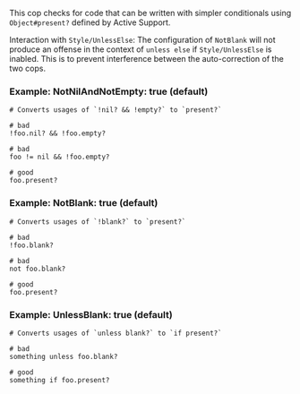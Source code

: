 This cop checks for code that can be written with simpler conditionals
using `Object#present?` defined by Active Support.

Interaction with `Style/UnlessElse`:
The configuration of `NotBlank` will not produce an offense in the
context of `unless else` if `Style/UnlessElse` is inabled. This is
to prevent interference between the auto-correction of the two cops.

### Example: NotNilAndNotEmpty: true (default)
    # Converts usages of `!nil? && !empty?` to `present?`

    # bad
    !foo.nil? && !foo.empty?

    # bad
    foo != nil && !foo.empty?

    # good
    foo.present?

### Example: NotBlank: true (default)
    # Converts usages of `!blank?` to `present?`

    # bad
    !foo.blank?

    # bad
    not foo.blank?

    # good
    foo.present?

### Example: UnlessBlank: true (default)
    # Converts usages of `unless blank?` to `if present?`

    # bad
    something unless foo.blank?

    # good
    something if foo.present?